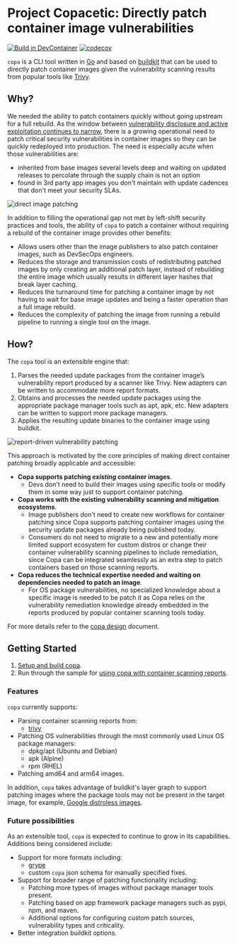 # Project Copacetic: Directly patch container image vulnerabilities

[![Build in DevContainer](https://github.com/project-copacetic/copacetic/actions/workflows/build.yml/badge.svg)](https://github.com/project-copacetic/copacetic/actions/workflows/build.yml)
[![codecov](https://codecov.io/gh/project-copacetic/copacetic/branch/main/graph/badge.svg?token=PBC8EPNHRL)](https://codecov.io/gh/project-copacetic/copacetic)

`copa` is a CLI tool written in [Go](https://golang.org) and based on [buildkit](https://github.com/moby/buildkit) that can be used to directly patch container images given the vulnerability scanning results from popular tools like [Trivy](https://github.com/aquasecurity/trivy).

## Why?

We needed the ability to patch containers quickly without going upstream for a full rebuild. As the window between [vulnerability disclosure and active exploitation continues to narrow](https://www.bleepingcomputer.com/news/security/hackers-scan-for-vulnerabilities-within-15-minutes-of-disclosure/), there is a growing operational need to patch critical security vulnerabilities in container images so they can be quickly redeployed into production. The need is especially acute when those vulnerabilities are:

- inherited from base images several levels deep and waiting on updated releases to percolate through the supply chain is not an option
- found in 3rd party app images you don't maintain with update cadences that don't meet your security SLAs.

![direct image patching](./docs/imgs/direct-image-patching.png)

In addition to filling the operational gap not met by left-shift security practices and tools, the ability of `copa` to patch a container without requiring a rebuild of the container image provides other benefits:

- Allows users other than the image publishers to also patch container images, such as DevSecOps engineers.
- Reduces the storage and transmission costs of redistributing patched images by only creating an additional patch layer, instead of rebuilding the entire image which usually results in different layer hashes that break layer caching.
- Reduces the turnaround time for patching a container image by not having to wait for base image updates and being a faster operation than a full image rebuild.
- Reduces the complexity of patching the image from running a rebuild pipeline to running a single tool on the image.

## How?

The `copa` tool is an extensible engine that:

1. Parses the needed update packages from the container image’s vulnerability report produced by a scanner like Trivy. New adapters can be written to accommodate more report formats.
2. Obtains and processes the needed update packages using the appropriate package manager tools such as apt, apk, etc. New adapters can be written to support more package managers.
3. Applies the resulting update binaries to the container image using buildkit.

![report-driven vulnerability patching](./docs/imgs/vulnerability-patch.png)

This approach is motivated by the core principles of making direct container patching broadly applicable and accessible:

- **Copa supports patching _existing_ container images**.
  - Devs don't need to build their images using specific tools or modify them in some way just to support container patching.
- **Copa works with the existing vulnerability scanning and mitigation ecosystems**.
  - Image publishers don't need to create new workflows for container patching since Copa supports patching container images using the security update packages already being published today.
  - Consumers do not need to migrate to a new and potentially more limited support ecosystem for custom distros or change their container vulnerability scanning pipelines to include remediation, since Copa can be integrated seamlessly as an extra step to patch containers based on those scanning reports.
- **Copa reduces the technical expertise needed and waiting on dependencies needed to patch an image**.
  - For OS package vulnerabilities, no specialized knowledge about a specific image is needed to be patch it as Copa relies on the vulnerability remediation knowledge already embedded in the reports produced by popular container scanning tools today.

For more details refer to the [copa design](./docs/vulnerability-driven-patching.md) document.

## Getting Started

1. [Setup and build copa](./docs/tutorials/dev-setup.md).
2. Run through the sample for [using copa with container scanning reports](./docs/tutorials/patch.md).

### Features

`copa` currently supports:

- Parsing container scanning reports from:
  - [trivy](https://github.com/aquasecurity/trivy)
- Patching OS vulnerabilities through the most commonly used Linux OS package managers:
  - dpkg/apt (Ubuntu and Debian)
  - apk (Alpine)
  - rpm (RHEL)
- Patching amd64 and arm64 images.

In addition, `copa` takes advantage of buildkit's layer graph to support patching images where the package tools may not be present in the target image, for example, [Google distroless images](https://github.com/GoogleContainerTools/distroless/blob/main/base/README.md).

### Future possibilities

As an extensible tool, `copa` is expected to continue to grow in its capabilities. Additions being considered include:

- Support for more formats including:
  - [grype](https://github.com/anchore/grype)
  - custom `copa` json schema for manually specified fixes.
- Support for broader range of patching functionality including:
  - Patching more types of images without package manager tools present.
  - Patching based on app framework package managers such as pypi, npm, and maven.
  - Additional options for configuring custom patch sources, vulnerability types and criticality.
- Better integration buildkit options.

